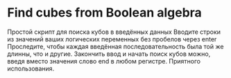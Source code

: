# Find cubes from Boolean algebra
Простой скрипт для поиска кубов в введённых данных
Вводите строки из значений ваших логических переменных без пробелов через enter
Проследите, чтобы каждая введённая последовательность была той же длинны, что и другие.
Закончить ввод и начать поиск кубов можно, введя вместо значения слово end в любом регистре.
Приятного использования.

